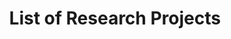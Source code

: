 ---
layout: cards-home-research
title: List of Research Projects
excerpt: "A List of Research Projects"
---